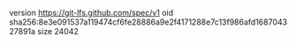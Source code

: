version https://git-lfs.github.com/spec/v1
oid sha256:8e3e091537a119474cf6fe28886a9e2f4171288e7c13f986afd168704327891a
size 24042

